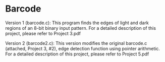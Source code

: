 # Barcode

Version 1 (barcode.c):
  This program finds the edges of light and dark regions of an 8-bit binary input pattern.
  For a detailed description of this project, please refer to Project 3.pdf

Version 2 (barcode2.c):
  This version modifies the original barcode.c (attached, Project 3, #2), edge detection function using pointer arithmetic.
  For a detailed description of this project, please refer to Project 5.pdf
